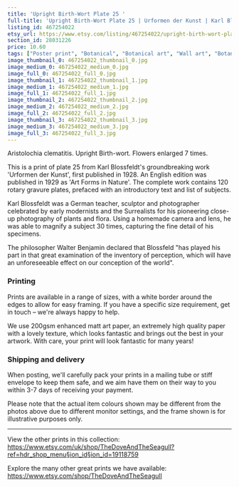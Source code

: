 ```yaml
---
title: 'Upright Birth-Wort Plate 25 '
full-title: 'Upright Birth-Wort Plate 25 | Urformen der Kunst | Karl Blossfeldt | Botanical print, wall art, room decor, black & white, sepia, vintage'
listing_id: 467254022
etsy_url: https://www.etsy.com/listing/467254022/upright-birth-wort-plate-25-urformen-der?utm_source=site&utm_medium=api&utm_campaign=api
section_id: 28031226
price: 10.60
tags: ["Poster print", "Botanical", "Botanical art", "Wall art", "Botanical poster", "Photograph", "Vintage", "Black and white", "Sepia", "Minimal", "High quality print", "Botanical print", "Urformen der Kunst"]
image_thumbnail_0: 467254022_thumbnail_0.jpg
image_medium_0: 467254022_medium_0.jpg
image_full_0: 467254022_full_0.jpg
image_thumbnail_1: 467254022_thumbnail_1.jpg
image_medium_1: 467254022_medium_1.jpg
image_full_1: 467254022_full_1.jpg
image_thumbnail_2: 467254022_thumbnail_2.jpg
image_medium_2: 467254022_medium_2.jpg
image_full_2: 467254022_full_2.jpg
image_thumbnail_3: 467254022_thumbnail_3.jpg
image_medium_3: 467254022_medium_3.jpg
image_full_3: 467254022_full_3.jpg
---
```

Aristolochia clematitis. Upright Birth-wort. Flowers enlarged 7 times.

This is a print of plate 25 from Karl Blossfeldt&#39;s groundbreaking work &#39;Urformen der Kunst&#39;, first published in 1928. An English edition was published in 1929 as &#39;Art Forms in Nature&#39;. The complete work contains 120 rotary gravure plates, prefaced with an introductory text and list of subjects.

Karl Blossfeldt was a German teacher, sculptor and photographer celebrated by early modernists and the Surrealists for his pioneering close-up photography of plants and flora. Using a homemade camera and lens, he was able to magnify a subject 30 times, capturing the fine detail of his specimens.

The philosopher Walter Benjamin declared that Blossfeld &quot;has played his part in that great examination of the inventory of perception, which will have an unforeseeable effect on our conception of the world&quot;. 

### Printing

Prints are available in a range of sizes, with a white border around the edges to allow for easy framing. If you have a specific size requirement, get in touch – we&#39;re always happy to help.

We use 200gsm enhanced matt art paper, an extremely high quality paper with a lovely texture, which looks fantastic and brings out the best in your artwork. With care, your print will look fantastic for many years!

### Shipping and delivery

When posting, we&#39;ll carefully pack your prints in a mailing tube or stiff envelope to keep them safe, and we aim have them on their way to you within 3-7 days of receiving your payment.

Please note that the actual item colours shown may be different from the photos above due to different monitor settings, and the frame shown is for illustrative purposes only.

---

View the other prints in this collection: https://www.etsy.com/uk/shop/TheDoveAndTheSeagull?ref=hdr_shop_menu§ion_id§ion_id=19118759

Explore the many other great prints we have available: https://www.etsy.com/shop/TheDoveAndTheSeagull
